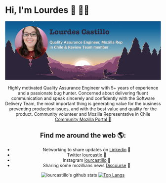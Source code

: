 # Hi, I'm Lourdes 👋 👩‍💻

<div align="center">
  
<img src="https://github.com/lourcastillo/lourcastillo/blob/master/newllca.png" alt="banner that says Lourdes Castillo - quality assurance engineer, mozilla rep in Chile and review team member alongside a cartoon illustration of Lourdes"> <p>Highly motivated Quality Assurance Engineer with 5+ years of experience and a passionate bug hunter. Concerned about delivering fluent communication and speak sincerely and confidently with the Software Delivery Team, the most important thing is generating value for the business preventing production issues, and with the best value and quality for the product. Community volunteer and Mozilla Representative in Chile <a href="https://community.mozilla.org/people/lourcastillo/">Community Mozilla Portal 🌟</a></p>

## Find me around the web 🌎:
- Networking to share updates on <a href="https://www.linkedin.com/in/lourcastillo/">Linkedin</a> 💼
- Twitter <a href="https://www.twitter.com/lourcastle"> lourcastle</a> 💬
- Instagram <a href="https://www.instagram.com/lourcastillo"> lourcastillo</a> 🎀
- Sharing some mozillians news <a href="https://discourse.mozilla.org/u/lourcastillo/summary">Discourse</a> 🔭

![lourcastillo's github stats](https://github-readme-stats.vercel.app/api?username=lourcastillo&show_icons=true&hide=[%22issues%22])
[![Top Langs](https://github-readme-stats.vercel.app/api/top-langs/?username=lourcastillo&theme=buefy&layout=compact)](https://github.com/lourcastillo/github-readme-stats)

</div>
